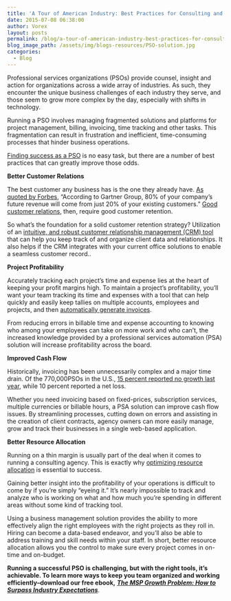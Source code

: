 ```yaml
---
title: 'A Tour of American Industry: Best Practices for Consulting and Professional Services Organization'
date: 2015-07-08 06:38:00
author: Vorex
layout: posts
permalink: /blog/a-tour-of-american-industry-best-practices-for-consulting-and-professional-services-organization/
blog_image_path: /assets/img/blogs-resources/PSO-solution.jpg
categories:
  - Blog
---
```



Professional services organizations (PSOs) provide counsel, insight and action for organizations across a wide array of industries. As such, they encounter the unique business challenges of each industry they serve, and those seem to grow more complex by the day, especially with shifts in technology.<!--more-->

Running a PSO involves managing fragmented solutions and platforms for project management, billing, invoicing, time tracking and other tasks. This fragmentation can result in frustration and inefficient, time-consuming processes that hinder business operations.

[Finding success as a PSO](http://aberdeen.com/research/8709/ra-professional-services-automation/content.aspx) is no easy task, but there are a number of best practices that can greatly improve those odds.

**Better Customer Relations**

The best customer any business has is the one they already have. [As quoted by Forbes](http://www.forbes.com/sites/jerryjao/2014/11/19/why-customer-retention-is-king-the-evolution-of-retention-marketing-part-1/), “According to Gartner Group, 80% of your company’s future revenue will come from just 20% of your existing customers.” [Good customer relations](http://www.vorex.com/why-being-a-design-driven-company-leads-to-the-best-customer-experience/), then, require good customer retention.

So what’s the foundation for a solid customer retention strategy? Utilization of an [intuitive, and robust customer relationship management (CRM) tool](http://www.vorex.com/product/customer-relationship-management/) that can help you keep track of and organize client data and relationships. It also helps if the CRM integrates with your current office solutions to enable a seamless customer record..

**Project Profitability**

Accurately tracking each project’s time and expense lies at the heart of keeping your profit margins high. To maintain a project’s profitability, you’ll want your team tracking its time and expenses with a tool that can help quickly and easily keep tallies on multiple accounts, employees and projects, and then [automatically generate invoices](http://www.vorex.com/product/billing-invoicing-tracking/).

From reducing errors in billable time and expense accounting to knowing who among your employees can take on more work and who can’t, the increased knowledge provided by a professional services automation (PSA) solution will increase profitability across the board.

**Improved Cash Flow**

Historically, invoicing has been unnecessarily complex and a major time drain. Of the 770,000PSOs in the U.S., [15 percent reported no growth last year](http://www.vorex.com/the-1-tool-agency-owners-use-to-battle-the-odds/), while 10 percent reported a net loss.

Whether you need invoicing based on fixed-prices, subscription services, multiple currencies or billable hours, a PSA solution can improve cash flow issues. By streamlining processes, cutting down on errors and assisting in the creation of client contracts, agency owners can more easily manage, grow and track their businesses in a single web-based application.

**Better Resource Allocation**

Running on a thin margin is usually part of the deal when it comes to running a consulting agency. This is exactly why [optimizing resource allocation](http://www.mckinsey.com/insights/strategy/how_to_put_your_money_where_your_strategy_is) is essential to success.

Gaining better insight into the profitability of your operations is difficult to come by if you’re simply “eyeing it.” It’s nearly impossible to track and analyze who is working on what and how much you’re spending in different areas without some kind of tracking tool.

Using a business management solution provides the ability to more effectively align the right employees with the right projects as they roll in. Hiring can become a data-based endeavor, and you’ll also be able to address training and skill needs within your staff. In short, better resource allocation allows you the control to make sure every project comes in on-time and on-budget.

**Running a successful PSO is challenging, but with the right tools, it’s achievable. To learn more ways to keep you team organized and working efficiently–download our free ebook,** [***The MSP Growth Problem: How to Surpass Industry Expectations***](http://vorex.hs-sites.com/the-msp-growth-problem-how-to-surpass-industry-expectations?__hstc=100746398.b2843db0333d5242d1d7cad84e1e93d1.1428948442272.1435771805070.1435854784275.38&amp;__hssc=100746398.3.1435854784275&amp;__hsfp=2610860463).